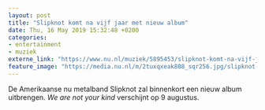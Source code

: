 ```yaml
---
layout: post
title: "Slipknot komt na vijf jaar met nieuw album"
date: Thu, 16 May 2019 15:32:48 +0200
categories: 
- entertainment 
- muziek 
externe_link: "https://www.nu.nl/muziek/5895453/slipknot-komt-na-vijf-jaar-met-nieuw-album.html"
feature_image: "https://media.nu.nl/m/2tuxqxeak808_sqr256.jpg/slipknot-komt-na-vijf-jaar-met-nieuw-album.jpg"
---
```


De Amerikaanse nu metalband Slipknot zal binnenkort een nieuw album uitbrengen. <em>We are not your kind</em> verschijnt op 9 augustus.
